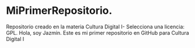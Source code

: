 # MiPrimerRepositorio.
Repositorio creado en la materia Cultura Digital I- Selecciona una licencia: GPL.
Hola, soy Jazmin. Este es mi primer repositorio en GitHub para Cultura Digital I
